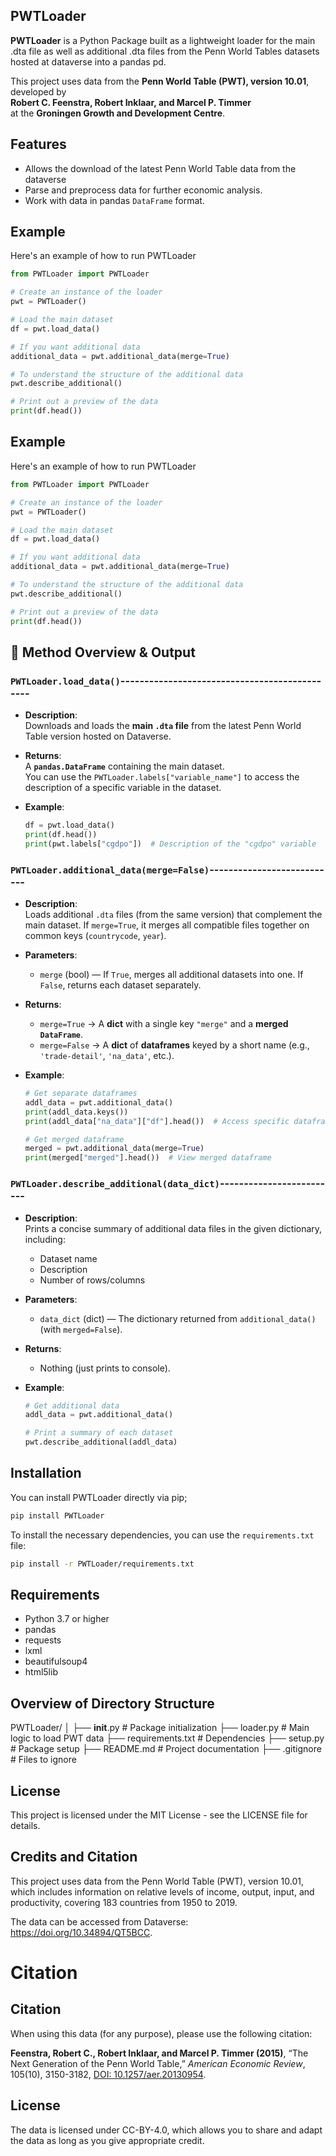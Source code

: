 ## PWTLoader

**PWTLoader** is a Python Package built as a lightweight loader for the main .dta file as well as additional .dta files from the Penn World Tables datasets hosted at dataverse into a pandas pd. 

This project uses data from the **Penn World Table (PWT), version 10.01**, developed by  
**Robert C. Feenstra, Robert Inklaar, and Marcel P. Timmer**  
at the **Groningen Growth and Development Centre**.

## Features

- Allows the download of the latest Penn World Table data from the dataverse
- Parse and preprocess data for further economic analysis.
- Work with data in pandas `DataFrame` format.

## Example 

Here's an example of how to run PWTLoader

```python
from PWTLoader import PWTLoader

# Create an instance of the loader
pwt = PWTLoader()

# Load the main dataset
df = pwt.load_data()

# If you want additional data
additional_data = pwt.additional_data(merge=True)

# To understand the structure of the additional data
pwt.describe_additional()

# Print out a preview of the data
print(df.head())
```

## Example 

Here's an example of how to run PWTLoader

```python
from PWTLoader import PWTLoader

# Create an instance of the loader
pwt = PWTLoader()

# Load the main dataset
df = pwt.load_data()

# If you want additional data
additional_data = pwt.additional_data(merge=True)

# To understand the structure of the additional data
pwt.describe_additional()

# Print out a preview of the data
print(df.head())
```

## 📘 Method Overview & Output

### `PWTLoader.load_data()`----------------------------------------------
- **Description**:  
  Downloads and loads the **main `.dta` file** from the latest Penn World Table version hosted on Dataverse.

- **Returns**:  
  A **`pandas.DataFrame`** containing the main dataset.  
  You can use the `PWTLoader.labels["variable_name"]` to access the description of a specific variable in the dataset.

- **Example**:
  ```python
  df = pwt.load_data()
  print(df.head())
  print(pwt.labels["cgdpo"])  # Description of the "cgdpo" variable


### `PWTLoader.additional_data(merge=False)`---------------------------
- **Description**:  
  Loads additional `.dta` files (from the same version) that complement the main dataset. If `merge=True`, it merges all compatible files together on common keys (`countrycode`, `year`).

- **Parameters**:
  - `merge` (bool) — If `True`, merges all additional datasets into one. If `False`, returns each dataset separately.

- **Returns**:
  - `merge=True` → A **dict** with a single key `"merge"` and a **merged `DataFrame`**.
  - `merge=False` → A **dict** of **dataframes** keyed by a short name (e.g., `'trade-detail'`, `'na_data'`, etc.).

- **Example**:
  ```python
  # Get separate dataframes
  addl_data = pwt.additional_data()
  print(addl_data.keys())
  print(addl_data["na_data"]["df"].head())  # Access specific dataframes

  # Get merged dataframe
  merged = pwt.additional_data(merge=True)
  print(merged["merged"].head())  # View merged dataframe

### `PWTLoader.describe_additional(data_dict)`-------------------------
- **Description**:  
  Prints a concise summary of additional data files in the given dictionary, including:
  - Dataset name
  - Description
  - Number of rows/columns

- **Parameters**:
  - `data_dict` (dict) — The dictionary returned from `additional_data()` (with `merged=False`).

- **Returns**:  
  - Nothing (just prints to console).

- **Example**:
  ```python
  # Get additional data
  addl_data = pwt.additional_data()

  # Print a summary of each dataset
  pwt.describe_additional(addl_data)

## Installation

You can install PWTLoader directly via pip;
```bash
pip install PWTLoader
```

To install the necessary dependencies, you can use the `requirements.txt` file:

```bash
pip install -r PWTLoader/requirements.txt
```
## Requirements

- Python 3.7 or higher
- pandas
- requests
- lxml
- beautifulsoup4
- html5lib


## Overview of Directory Structure
PWTLoader/
│
├── __init__.py            # Package initialization
├── loader.py              # Main logic to load PWT data
├── requirements.txt       # Dependencies
├── setup.py               # Package setup
├── README.md              # Project documentation
├── .gitignore             # Files to ignore

## License
This project is licensed under the MIT License - see the LICENSE file for details.

## Credits and Citation

This project uses data from the Penn World Table (PWT), version 10.01, which includes information on relative levels of income, output, input, and productivity, covering 183 countries from 1950 to 2019.

The data can be accessed from Dataverse: https://doi.org/10.34894/QT5BCC.

# Citation

## Citation

When using this data (for any purpose), please use the following citation:

**Feenstra, Robert C., Robert Inklaar, and Marcel P. Timmer (2015)**, “The Next Generation of the Penn World Table,” *American Economic Review*, 105(10), 3150-3182, [DOI: 10.1257/aer.20130954](https://doi.org/10.1257/aer.20130954).

## License

The data is licensed under CC-BY-4.0, which allows you to share and adapt the data as long as you give appropriate credit.
